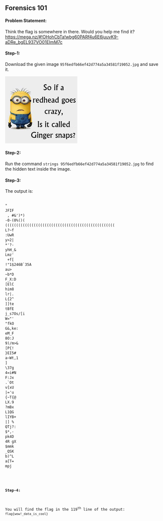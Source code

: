 <h2>Forensics 101</h2>

<h4>Problem Statement:</h4>
<p>Think the flag is somewhere in there. Would you help me find it? <a href="https://mega.nz/#!OHohCbTa!wbg60PARf4u6E6juuvK9-aDRe_bgEL937VO01EImM7c">https://mega.nz/#!OHohCbTa!wbg60PARf4u6E6juuvK9-aDRe_bgEL937VO01EImM7c</a></p>

<h4>Step-1:</h4>
<p>Download the given image <code>95f6edfb66ef42d774a5a34581f19052.jpg</code> and save it.</p>
<img src="./95f6edfb66ef42d774a5a34581f19052.jpg">

<h4>Step-2:</h4>
<p>Run the command <code>strings 95f6edfb66ef42d774a5a34581f19052.jpg</code> to find the hidden text inside the image.</p>

<h4>Step-3:</h4>
<p>The output is:</p>
<pre>
<code>
"
JFIF
 , #&')*)
-0-(0%()(
((((((((((((((((((((((((((((((((((((((((((((((((((
L?~f
:UwR
y>2|
*'?-
yhH_&
Lmz'
 +f[
!"1$246B`35A
au>
~b*D
F_X:D
[ElC
him8
lr|.
L{2^
]]te
tBfE
j_s7Os/[i
W="'
"fkO
G&,ke:
eM_F
8O:J
9)/m>&
[P{!
}EI5#
a~Wt,1
]<e<
g:rc
"1Pa
ujM^P
P#3a
vFGO
ZniFi
%a      ?}
2AQaq 0B#@r
\xr>
\37g
4=i#N
F:Jx
.`Ot
v[xU
|='u
{~T{@
LX.9
?mBx
L1QG
lIYB+
|] %
QTj?:
$*,-
pk4D
4R gX
$mmk
_QSK
b)^L
a[T=
mpj<N;
!1AQaq
x'<L
we|C{
iiR8
"'A*
aZ(4
cj}+
NL7'4
u-kF3n
x       cd
s}F3_Y
$+Ym
zrsq
f}]@
L&/F
&F'$,
| *
ktWxn
 yLX*s]
pT)J
eR-3
SG=3\Y
JK%0
h"(p
!01Q
%^cJ
H|cO
!10AQ
'([P
!1AQaq
s`%"
X`3d'
'P]!
;#_l
ABx=~
"r&"
0YAP
ch-h
XoXrl
l0Je
V^_W
xp7p
v{*{8
=k"$TW3G
1)j!
7y}U
<~0GD
n%CeoQ=m8
`"n<P
 i}\D
X`(
8kF=
~9%]Tn
flag{wow!_data_is_cool}
$lqU
AG{u
Xm*CnC
@'hnQ
ax+p
bdQG
D_ O
"
</code>
</pre>

<h4>Step-4:</h4>
<p>You will find the flag in the 119<sup>th</sup> line of the output: <code>flag{wow!_data_is_cool}</code></p>
